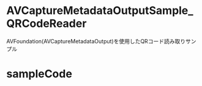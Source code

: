# AVCaptureMetadataOutputSample_QRCodeReader
AVFoundation(AVCaptureMetadataOutput)を使用したQRコード読み取りサンプル
# sampleCode
